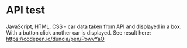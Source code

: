 # API test 
JavaScript, HTML, CSS - car data taken from API and displayed in a box. With a button click another car is displayed. See result here: https://codepen.io/duncia/pen/PowvYaO
